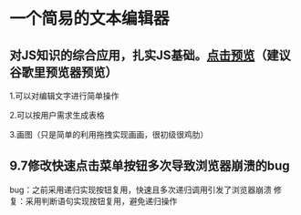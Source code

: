 # 一个简易的文本编辑器

## 对JS知识的综合应用，扎实JS基础。[点击预览]( https://cultbiscuit.github.io/textEdit/)（建议谷歌里预览器预览）

1.可以对编辑文字进行简单操作

2.可以按用户需求生成表格

3.画图（只是简单的利用拖拽实现画画，很初级很鸡肋）

## 9.7修改快速点击菜单按钮多次导致浏览器崩溃的bug
bug：之前采用递归实现按钮复用，快速且多次递归调用引发了浏览器崩溃
修复：采用判断语句实现按钮复用，避免递归操作

